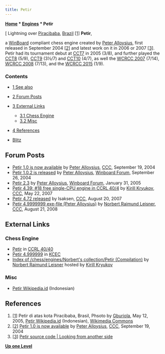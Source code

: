 ```yaml
---
title: Petir
---
```

**[Home](Home "Home") \* [Engines](Engines "Engines") \* Petir**



[ Lightning over [Piracibaba](https://en.wikipedia.org/wiki/Piracicaba), [Brazil](https://en.wikipedia.org/wiki/Brazil) <a id="cite-note-1" href="#cite-ref-1">[1]</a>
**Petir**,  

a [WinBoard](WinBoard "WinBoard") compliant chess engine created by [Peter Alloysius](Peter_Aloysius_Harjanto "Peter Aloysius Harjanto"), first released in September 2004 <a id="cite-note-2" href="#cite-ref-2">[2]</a> and latest work on it in 2006 or 2007 <a id="cite-note-3" href="#cite-ref-3">[3]</a>. 
Petir had its tournament debut at [CCT7](CCT7 "CCT7") in 2005 (3/8), and further played the [CCT8](CCT8 "CCT8") (5/9), [CCT9](CCT9 "CCT9") (3½/7) and [CCT10](CCT10 "CCT10") (4/7), as well the [WCRCC 2007](WCRCC_2007 "WCRCC 2007") (7/14), [WCRCC 2008](WCRCC_2008 "WCRCC 2008") (7/13), and the [WCRCC 2015](WCRCC_2015 "WCRCC 2015") (1/9). 



### Contents


* [1 See also](#see-also)
* [2 Forum Posts](#forum-posts)
* [3 External Links](#external-links)
	+ [3.1 Chess Engine](#chess-engine)
	+ [3.2 Misc](#misc)
* [4 References](#references)






* [Blitz](Blitz "Blitz")


## Forum Posts


* [Petir 1.0 is now available](https://www.stmintz.com/ccc/index.php?id=388211) by [Peter Alloysius](Peter_Aloysius_Harjanto "Peter Aloysius Harjanto"), [CCC](CCC "CCC"), September 19, 2004
* [Petir 1.0.2 is released](http://www.open-aurec.com/wbforum/viewtopic.php?f=18&t=49065&p=185172) by [Peter Alloysius](Peter_Aloysius_Harjanto "Peter Aloysius Harjanto"), [Winboard Forum](Computer_Chess_Forums "Computer Chess Forums"), September 26, 2004
* [Petir 2.3](http://www.open-aurec.com/wbforum/viewtopic.php?f=2&t=1522&p=7005) by [Peter Alloysius](Peter_Aloysius_Harjanto "Peter Aloysius Harjanto"), [Winboard Forum](Computer_Chess_Forums "Computer Chess Forums"), January 31, 2005
* [Petir 4.39: #18 free single-CPU engine in CCRL 40/4](http://www.talkchess.com/forum/viewtopic.php?t=13943) by [Kirill Kryukov](Kirill_Kryukov "Kirill Kryukov"), [CCC](CCC "CCC"), May 22, 2007
* [Petir 4.72 released](http://www.talkchess.com/forum/viewtopic.php?t=15924) by Isaksen, [CCC](CCC "CCC"), August 20, 2007
* [Petir 4.9999999 exe-file (Peter Alloysius)](http://www.talkchess.com/forum/viewtopic.php?t=23155) by [Norbert Raimund Leisner](Norbert_Raimund_Leisner "Norbert Raimund Leisner"), [CCC](CCC "CCC"), August 21, 2008


## External Links


### Chess Engine


* [Petir](https://ccrl.chessdom.com/ccrl/4040/cgi/compare_engines.cgi?family=Petir&print=Rating+list&print=Results+table&print=LOS+table&print=Ponder+hit+table&print=Eval+difference+table&print=Comopp+gamenum+table&print=Overlap+table&print=Score+with+common+opponents) in [CCRL 40/40](CCRL "CCRL")
* [Petir 4.999999](http://kirill-kryukov.com/chess/kcec/cgi/engine_details.cgi?print=Details&each_game=1&eng=Petir%204.999999) in [KCEC](KCEC "KCEC")
* [Index of /chess/engines/Norbert's collection/Petir (Compilation)](http://kirr.homeunix.org/chess/engines/Norbert%27s%20collection/Petir%20%28Compilation%29/) by [Norbert Raimund Leisner](Norbert_Raimund_Leisner "Norbert Raimund Leisner") hosted by [Kirill Kryukov](Kirill_Kryukov "Kirill Kryukov")


### Misc


* [Petir Wikipedia.id](https://id.wikipedia.org/wiki/Petir) (Indonesian)


## References


1. <a id="cite-ref-1" href="#cite-note-1">[1]</a> Petir di atas kota Piracibaba, Brasil, Phsoto by [Gburiola](https://commons.wikimedia.org/wiki/User:Gburiola), May 12, 2005, [Petir Wikipedia.id](https://id.wikipedia.org/wiki/Petir) (Indonesian), [Wikimedia Commons](https://en.wikipedia.org/wiki/Wikimedia_Commons)
2. <a id="cite-ref-2" href="#cite-note-2">[2]</a> [Petir 1.0 is now available](https://www.stmintz.com/ccc/index.php?id=388211) by [Peter Alloysius](Peter_Aloysius_Harjanto "Peter Aloysius Harjanto"), [CCC](CCC "CCC"), September 19, 2004
3. <a id="cite-ref-3" href="#cite-note-3">[3]</a> [Petir source code | Looking from another side](https://codepeter.wordpress.com/2013/11/13/petir_source_code/)

**[Up one Level](Engines "Engines")**







 
